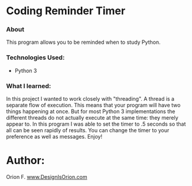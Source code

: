 # Coding Reminder Timer 

### About 
This program allows you to be reminded when to study Python.

### Technologies Used:
- Python 3

### What I learned:
In this project I wanted to work closely with "threading". A thread is a separate flow of execution. This means that your program will have two things happening at once. But for most Python 3 implementations the different threads do not actually execute at the same time: they merely appear to. In this program I was able to set the timer to .5 seconds so that all can be seen rapidly of results. You can change the timer to your preference as well as messages. Enjoy!

# Author: 
Orion F.
www.DesignIsOrion.com

